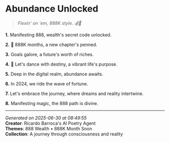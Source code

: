 # Abundance Unlocked

> *Flexin' on 'em, 888K style. 💰💫*

**1.** Manifesting 888, wealth's secret code unlocked.


**2.** 🎯 888K months, a new chapter's penned.


**3.** Goals galore, a future's worth of riches.


**4.** 🎉  Let's dance with destiny, a vibrant life's purpose.


**5.** Deep in the digital realm, abundance awaits.


**6.** In 2024, we ride the wave of fortune.


**7.** Let's embrace the journey, where dreams and reality intertwine.


**8.** Manifesting magic, the 888 path is divine.



---

*Generated on 2025-06-30 at 08:49:55*  
**Creator**: Ricardo Barroca's AI Poetry Agent  
**Themes**: 888 Wealth • 888K Month Soon  
**Collection**: A journey through consciousness and reality